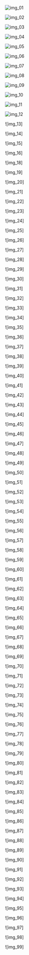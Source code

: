 ![img_01](https://user-images.githubusercontent.com/105165938/178332193-fa1af568-7f71-41da-8a5a-5f109b96ed4d.jpeg)

![img_02](https://user-images.githubusercontent.com/105165938/178379203-dfb9b68c-d5ac-4d6b-9f37-5fe0a5af09b0.png)

![img_03](https://user-images.githubusercontent.com/105165938/178379009-ce4d8db6-0e96-4528-b202-e0575cad5234.png)

![img_04](https://user-images.githubusercontent.com/105165938/178381558-7e1b43ce-c22b-4247-b908-548842d5bb91.png)

![img_05](https://user-images.githubusercontent.com/105165938/178383462-dd3facda-8d5c-4a75-81f7-6e3c1c5d8d2a.png)

![img_06](https://user-images.githubusercontent.com/105165938/178384103-cdd9f38d-1d1d-425d-a9ca-745b42f9c068.png)

![img_07](https://user-images.githubusercontent.com/105165938/178384767-9ce496c4-bff8-4bbd-8ce3-734b7a1f5a21.png)

![img_08](https://user-images.githubusercontent.com/105165938/178385997-843bd0bb-21d4-4fd8-9408-92fa2dad1749.jpeg)

![img_09](https://user-images.githubusercontent.com/105165938/178386948-bc97da14-8889-4799-8374-e1f1acec7930.png)

![img_10](https://user-images.githubusercontent.com/105165938/178390407-24acae60-7f57-4954-8ee9-84026f80374b.png)

![img_11](https://user-images.githubusercontent.com/105165938/178579982-e69ba60f-82ce-4be5-8ac5-d6a57f8c9789.png)

![img_12](https://user-images.githubusercontent.com/105165938/178598444-7e958a6b-a0db-4455-9707-be20b7f87ab6.png)

![img_13]

![img_14]

![img_15]

![img_16]

![img_18]

![img_19]

![img_20]

![img_21]

![img_22]

![img_23]

![img_24]

![img_25]

![img_26]

![img_27]

![img_28]

![img_29]

![img_30]

![img_31]

![img_32]

![img_33]

![img_34]

![img_35]

![img_36]

![img_37]

![img_38]

![img_39]

![img_40]

![img_41]

![img_42]

![img_43]

![img_44]

![img_45]

![img_46]

![img_47]

![img_48]

![img_49]

![img_50]

![img_51]

![img_52]

![img_53]

![img_54]

![img_55]

![img_56]

![img_57]

![img_58]

![img_59]

![img_60]

![img_61]

![img_62]

![img_63]

![img_64]

![img_65]

![img_66]

![img_67]

![img_68]

![img_69]

![img_70]

![img_71]

![img_72]

![img_73]

![img_74]

![img_75]

![img_76]

![img_77]

![img_78]

![img_79]

![img_80]

![img_81]

![img_82]

![img_83]

![img_84]

![img_85]

![img_86]

![img_87]

![img_88]

![img_89]

![img_90]

![img_91]

![img_92]

![img_93]

![img_94]

![img_95]

![img_96]

![img_97]

![img_98]

![img_99]
